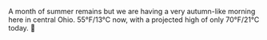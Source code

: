 A month of summer remains but we are having a very autumn-like morning here in central Ohio. 55°F/13°C now, with a projected high of only 70°F/21°C today. 🍂